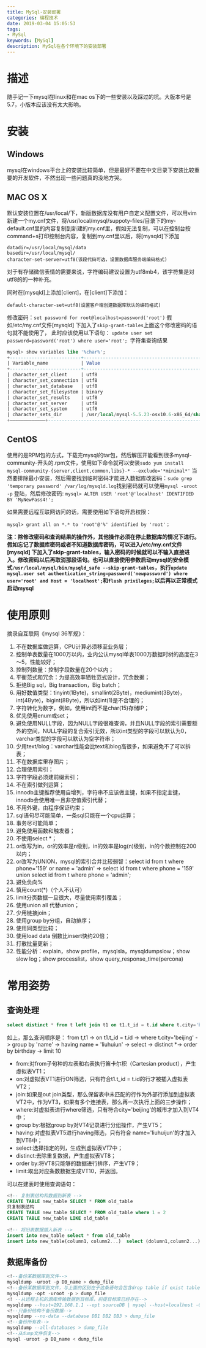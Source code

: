 ```yaml
---
title: MySql-安装部署
categories: 编程技术
date: 2019-03-04 15:05:53
tags:
- MySql
keywords: [MySql]
description: MySql在各个环境下的安装部署
---
```

# 描述
随手记一下mysql在linux和在mac os下的一些安装以及踩过的坑。大版本号是5.7，小版本应该没有太大影响。
<!--more-->
# 安装
## Windows
mysql在windows平台上的安装比较简单，但是最好不要在中文目录下安装比较重要的开发软件，不然出现一些问题真的没地方哭。
 
## MAC OS X
默认安装位置在/usr/local/下，新版数据库没有用户自定义配置文件，可以用vim新建一个my.cnf文件，将/usr/local/mysql/suppoty-files/目录下的my-default.cnf里的内容复制到新建的my.cnf里，假如无法复制，可以在控制台按command+s打印控制台内容，复制到my.cnf里以后，将[mysqld]下添加

	datadir=/usr/local/mysql/data
	basedir=/usr/local/mysql/
	character-set-server=utf8(该段代码可选，设置数据库服务端编码格式)

对于有存储微信表情的需要来说，字符编码建议设置为utf8mb4，该字符集是对utf8的的一种补充。

同时在[mysqld]上添加[client]，在[client]下添加：

	default-character-set=utf8(设置客户端创建数据库默认的编码格式)

修改密码：`set password for root@localhost=password('root')`
假如/etc/my.cnf文件[mysqld] 下加入了`skip-grant-tables`上面这个修改密码的语句就不能使用了，
此时应该使用以下语句：
`update user set password=password('root') where user='root';
`字符集查询结果

```sql
mysql> show variables like '%char%';
+--------------------------+--------------------------------------------------------+
| Variable_name            | Value                                                  |
+--------------------------+--------------------------------------------------------+
| character_set_client     | utf8                                                   |
| character_set_connection | utf8                                                   |
| character_set_database   | utf8                                                   |
| character_set_filesystem | binary                                                 |
| character_set_results    | utf8                                                   |
| character_set_server     | utf8                                                   |
| character_set_system     | utf8                                                   |
| character_sets_dir       | /usr/local/mysql-5.5.23-osx10.6-x86_64/share/charsets/ |
+—————————————+--------------------------------------------------------+
```

## CentOS
使用的是RPM包的方式，下载完mysql的tar包，然后解压开能看到很多mysql-community-开头的.rpm文件，使用如下命令就可以安装`sudo yum install mysql-community-{server,client,common,libs}-* --exclude='*minimal*'` 当然要排除最小安装，然后需要找到临时密码才能进入数据库改密码：`sudo grep 'temporary password' /var/log/mysqld.log`找到密码就可以使用`mysql -uroot -p` 登陆，然后修改密码:
`mysql> ALTER USER 'root'@'localhost' IDENTIFIED BY 'MyNewPass4!';`

如果需要远程互联网访问的话，需要使用如下语句开启权限：

`mysql> grant all on *.* to 'root'@'%' identified by 'root'；`

**注：除修改密码和查询结果的操作外，其他操作必须在停止数据库的情况下进行。
假如忘记了数据库密码或者不知道数据库密码，可以进入/etc/my.cnf文件[mysqld] 下加入了skip-grant-tables，输入密码的时候就可以不输入直接进入。修改密码以后再取消那段语句。也可以直接使用参数启动mysql的安全模式`/usr/local/mysql/bin/mysqld_safe --skip-grant-tables`，执行`update mysql.user set authentication_string=password('newpassword') where user='root' and Host = 'localhost';`和`flush privileges;`以后再以正常模式启动mysql**

# 使用原则
摘录自互联网《mysql 36军规》：

1. 不在数据库做运算，CPU计算必须移至业务层；
1. 控制单表数量在1000万以内，业内公认mysql单表1000万数据时树的高度在3～5，性能较好；
1. 控制列数量：控制字段数量在20个以内；
1. 平衡范式和冗余：为提高效率牺牲范式设计，冗余数据；
1. 拒绝Big sql，Big transaction，Big batch；
1. 用好数值类型：tinyint(1Byte)，smallint(2Byte)，mediumint(3Byte)，int(4Byte)，bigint(8Byte)，所以如int(1)是不合理的；
1. 字符转化为数字，例如，使用int而不是char(15)存储IP；
1. 优先使用enum或set；
1. 避免使用NULL字段，因为NULL字段很难查询，并且NULL字段的索引需要额外的空间，NULL字段的复合索引无效，所以int类型的字段可以默认为0，varchar类型的字段可以默认为空字符串；
1. 少用text/blog：varchar性能会比text和blog高很多，如果避免不了可以拆表；
1. 不在数据库里存图片；
1. 合理使用索引；
1. 字符字段必须建前缀索引；
1. 不在索引做列运算；
1. innodb主键推荐使用自增列，字符串不应该做主键，如果不指定主键，innodb会使用唯一且非空值索引代替；
1. 不用外键，由程序保证约束；
1. sql语句尽可能简单，一条sql只能在一个cpu运算；
1. 事务尽可能简单；
1. 避免使用函数和触发器；
1. 不使用select *；
1. or改写为in，or的效率是n级别，in的效率是log(n)级别，in的个数控制在200以内；
1. or改写为UNION，mysql的索引合并比较弱智：select id from t where phone='159' or name = 'admin' => select id from t where phone = '159' union select id from t where phone = 'admin';
1. 避免负向%
1. 慎用count(*)（个人不认可）
1. limit分页数据一旦很大，尽量使用索引覆盖；
1. 使用union all 代替union；
1. 少用链接join；
1. 使用group by分组，自动排序；
1. 使用同类型比较；
1. 使用load data 倒数比insert快约20倍；
1. 打散批量更新；
1. 性能分析：explain，show profile，mysqlsla，mysqldumpslow；show slow log；show processlist，show query\_response\_time(percona)

# 常用姿势
## 查询处理
```sql
select distinct * from t left join t1 on t1.t_id = t.id where t.city='beijing' group by 'name' having name='liuhuijun' order by birthday limit 10;
```
如上，那么查询顺序是：
from t,t1  ->  on t1.t_id = t.id ->  where t.city='beijing'  -> group by 'name'  ->  having name = 'liuhuiun'   -> select ->  distinct  *-> order by birthday  ->  limit 10

* from:对from子句种的左表和右表执行笛卡尔积（Cartesian product），产生虚拟表VT1；
* on:对虚拟表VT1进行ON筛选，只有符合t1.t_id = t.id的行才被插入虚拟表VT2；
* join:如果是out join类型，那么保留表中未匹配的行作为外部行添加到虚拟表VT2中，作为VT3，如果有多个连接表，那么再一次执行上面的三步操作；
* where:对虚拟表进行where筛选，只有符合city='beijing'的城市才加入到VT4中；
* group by:根据group by对VT4记录进行分组操作，产生VT5；
* having:对虚拟表VT5进行having筛选，只有符合 name='liuhuijun'的才加入到VT6中；
* select:选择指定的列，生成到虚拟表VT7中；
* distinct:去除重复数据，产生虚拟表VT8；
* order by:将VT8只能够的数据进行排序，产生VT9；
* limit:取出对应条数数据生成VT10，并返回。

可以在建表时使用查询语句：

```sql
<!-- 复制表结构和数据到新表 -->
CREATE TABLE new_table SELECT * FROM old_table
只复制表结构
CREATE TABLE new_table SELECT * FROM old_table where 1 = 2
CREATE TABLE new_table LIKE old_table
 
<!-- 将旧表数据插入新表 -->
insert into new_table select * from old_table
insert into new_table(column1，column2...)  select (dolumn1,column2...) from old_table﻿​
```

## 数据库备份
```sql
<!--备份某数据库到文件-->
mysqldump -uroot -p DB_name > dump_file
<!--备份某数据库到文件，与上面的区别在于这条语句会包含drop table if exist table_name,insert之前会有一个锁表语句lock tables talbe_name write，insert之后会有unlocl tables-->
mysqldump -opt -uroot -p > dump_file
<! --从远程主机的源库传输数据到目标库，前提目标库已经存在-->
mysqldump --host=192.168.1.1 --opt sourceDB | mysql --host=localhost -C targetDB
<!--只备份结构不备份数据-->
mysqldump --no-data --database DB1 DB2 DB3 > dump_file
<!--备份所有表-->
mysqldump --all-databases > dump_file
<!--从dump文件恢复-->
mysql -uroot -p DB_name < dump_file﻿​
```
